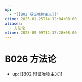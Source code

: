 ```yaml
---
up:
  - "[[B02 辩证唯物主义]]"
ctime: 2025-01-25T14:32:04+08:00
aliases:
  - 方法论
mtime: 2025-09-09T12:37:20+08:00
---
```


# B026 方法论

- up: [[B02 辩证唯物主义]]
